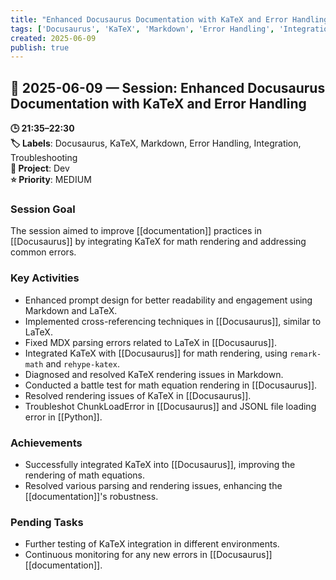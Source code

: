 ```yaml
---
title: "Enhanced Docusaurus Documentation with KaTeX and Error Handling"
tags: ['Docusaurus', 'KaTeX', 'Markdown', 'Error Handling', 'Integration', 'Troubleshooting']
created: 2025-06-09
publish: true
---
```


## 📅 2025-06-09 — Session: Enhanced Docusaurus Documentation with KaTeX and Error Handling

**🕒 21:35–22:30**  
**🏷️ Labels**: Docusaurus, KaTeX, Markdown, Error Handling, Integration, Troubleshooting  
**📂 Project**: Dev  
**⭐ Priority**: MEDIUM  


### Session Goal
The session aimed to improve [[documentation]] practices in [[Docusaurus]] by integrating KaTeX for math rendering and addressing common errors.

### Key Activities
- Enhanced prompt design for better readability and engagement using Markdown and LaTeX.
- Implemented cross-referencing techniques in [[Docusaurus]], similar to LaTeX.
- Fixed MDX parsing errors related to LaTeX in [[Docusaurus]].
- Integrated KaTeX with [[Docusaurus]] for math rendering, using `remark-math` and `rehype-katex`.
- Diagnosed and resolved KaTeX rendering issues in Markdown.
- Conducted a battle test for math equation rendering in [[Docusaurus]].
- Resolved rendering issues of KaTeX in [[Docusaurus]].
- Troubleshot ChunkLoadError in [[Docusaurus]] and JSONL file loading error in [[Python]].

### Achievements
- Successfully integrated KaTeX into [[Docusaurus]], improving the rendering of math equations.
- Resolved various parsing and rendering issues, enhancing the [[documentation]]'s robustness.

### Pending Tasks
- Further testing of KaTeX integration in different environments.
- Continuous monitoring for any new errors in [[Docusaurus]] [[documentation]].
